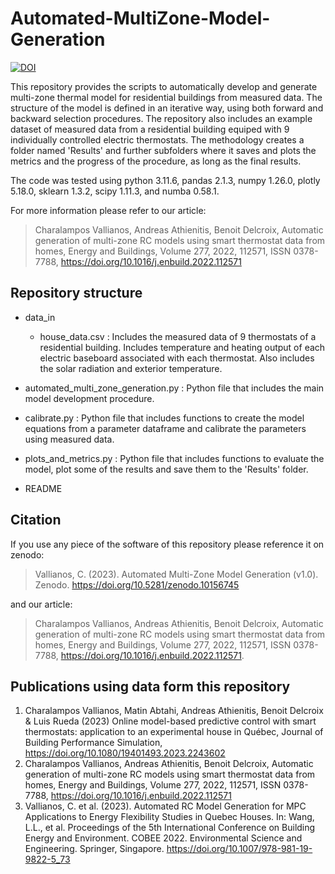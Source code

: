 # Automated-MultiZone-Model-Generation 
[![DOI](https://zenodo.org/badge/DOI/10.5281/zenodo.10156745.svg)](https://doi.org/10.5281/zenodo.10156745)

This repository provides the scripts to automatically develop and generate multi-zone thermal model for residential buildings from measured data. The structure of the model is defined in an iterative way, using both forward and backward selection procedures. The repository also includes an example dataset of measured data from a residential building equiped with 9 individually controlled electric thermostats. The methodology creates a folder named 'Results' and further subfolders where it saves and plots the metrics and the progress of the procedure, as long as the final results.

The code was tested using python 3.11.6, pandas 2.1.3, numpy 1.26.0, plotly 5.18.0, sklearn 1.3.2, scipy 1.11.3, and numba 0.58.1.

For more information please refer to our article:
>   Charalampos Vallianos, Andreas Athienitis, Benoit Delcroix, Automatic generation of multi-zone RC models using smart thermostat data from homes, Energy and Buildings, Volume 277, 2022, 112571, ISSN 0378-7788, https://doi.org/10.1016/j.enbuild.2022.112571

## Repository structure
* data_in
  * house_data.csv : Includes the measured data of 9 thermostats of a residential building. Includes temperature and heating output of each electric baseboard associated with each thermostat. Also includes the solar radiation and exterior temperature.

* automated_multi_zone_generation.py : Python file that includes the main model development procedure.
* calibrate.py : Python file that includes functions to create the model equations from a parameter dataframe and calibrate the parameters using measured data.
* plots_and_metrics.py : Python file that includes functions to evaluate the model, plot some of the results and save them to the 'Results' folder.
* README

## Citation

If you use any piece of the software of this repository please reference it on zenodo:
> Vallianos, C. (2023). Automated Multi-Zone Model Generation (v1.0). Zenodo. https://doi.org/10.5281/zenodo.10156745

and our article:
>   Charalampos Vallianos, Andreas Athienitis, Benoit Delcroix, Automatic generation of multi-zone RC models using smart thermostat data from homes, Energy and Buildings, Volume 277, 2022, 112571, ISSN 0378-7788, https://doi.org/10.1016/j.enbuild.2022.112571.

## Publications using data form this repository

1. Charalampos Vallianos, Matin Abtahi, Andreas Athienitis, Benoit Delcroix & Luis Rueda (2023) Online model-based predictive control with smart thermostats: application to an experimental house in Québec, Journal of Building Performance Simulation, https://doi.org/10.1080/19401493.2023.2243602
2. Charalampos Vallianos, Andreas Athienitis, Benoit Delcroix, Automatic generation of multi-zone RC models using smart thermostat data from homes, Energy and Buildings, Volume 277, 2022, 112571, ISSN 0378-7788, https://doi.org/10.1016/j.enbuild.2022.112571
3. Vallianos, C. et al. (2023). Automated RC Model Generation for MPC Applications to Energy Flexibility Studies in Quebec Houses. In: Wang, L.L., et al. Proceedings of the 5th International Conference on Building Energy and Environment. COBEE 2022. Environmental Science and Engineering. Springer, Singapore. https://doi.org/10.1007/978-981-19-9822-5_73
